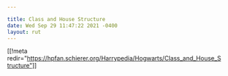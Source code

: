 ```yaml
---

title: Class and House Structure
date: Wed Sep 29 11:47:22 2021 -0400
layout: rut
---
```


[[!meta redir="https://hpfan.schierer.org/Harrypedia/Hogwarts/Class_and_House_Structure"]]
